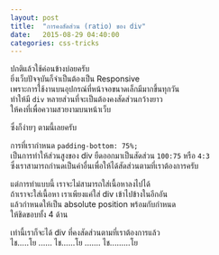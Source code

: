 ```yaml
---
layout: post
title:  "การคงสัดส่วน (ratio) ของ div"
date:   2015-08-29 04:40:00
categories: css-tricks
---
```


ปกติแล้วใช้ค่อนข้างบ่อยครับ<br>
ยิ่งเว็บปัจจุบันก็จำเป็นต้องเป็น Responsive<br>
เพราะการใช้งานบนอุปกรณ์ที่หน้าจอขนาดเล็กมีมากขึ้นทุกวัน<br>
ทำให้มี `div` หลายส่วนที่จะเป็นต้องคงสัดส่วนกว้างยาว<br>
ให้คงที่เพื่อความสวยงามบนหน้าเว็บ

ซึ่งก็ง่ายๆ ตามนี้เลยครับ
<script src="https://gist.github.com/katanyoo/a4af31b349ba69375533.js"></script>
การที่เรากำหนด `padding-bottom: 75%;` <br>
เป็นการทำให้ส่วนสูงของ div ยืดออกมาเป็นสัดส่วน `100:75` หรือ `4:3` <br>
ซึ่งเราสามารถกำนดเป็นค่าอื่นเพื่อให้ได้สัดส่วนตามที่เราต้องการครับ

แต่การทำแบบนี้ เราจะไม่สามารถใส่เนื้อหาลงไปได้ <br>
ถ้าเราจะใส่เนื้อหา เราเพียงแค่ใส่ div เข้าไปข้างในอีกอัน<br>
แล้วกำหนดให้เป็น absolute position พร้อมกับกำหนด<br>
ให้ชิดขอบทั้ง 4 ด้าน

เท่านี้เราก็จะได้ div ที่คงสัดส่วนตามที่เราต้องการแล้ว<br>
ไช.....โย ...... ไช......โย ....... ไช.........โย
